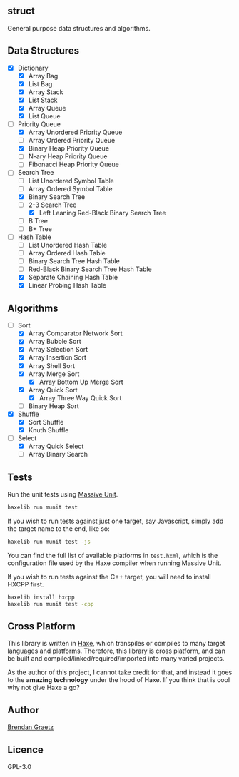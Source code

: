 ## struct

General purpose data structures and algorithms.

## Data Structures

- [x] Dictionary
  - [x] Array Bag
  - [x] List Bag
  - [x] Array Stack
  - [x] List Stack
  - [x] Array Queue
  - [x] List Queue
- [ ] Priority Queue
  - [x] Array Unordered Priority Queue
  - [ ] Array Ordered Priority Queue
  - [x] Binary Heap Priority Queue
  - [ ] N-ary Heap Priority Queue
  - [ ] Fibonacci Heap Priority Queue
- [ ] Search Tree
  - [ ] List Unordered Symbol Table
  - [ ] Array Ordered Symbol Table
  - [x] Binary Search Tree
  - [ ] 2-3 Search Tree
    - [x] Left Leaning Red-Black Binary Search Tree
  - [ ] B Tree
  - [ ] B+ Tree
- [ ] Hash Table
  - [ ] List Unordered Hash Table
  - [ ] Array Ordered Hash Table
  - [ ] Binary Search Tree Hash Table
  - [ ] Red-Black Binary Search Tree Hash Table
  - [x] Separate Chaining Hash Table
  - [x] Linear Probing Hash Table

## Algorithms

- [ ] Sort
  - [x] Array Comparator Network Sort
  - [x] Array Bubble Sort
  - [x] Array Selection Sort
  - [x] Array Insertion Sort
  - [x] Array Shell Sort
  - [X] Array Merge Sort
    - [x] Array Bottom Up Merge Sort
  - [x] Array Quick Sort
    - [x] Array Three Way Quick Sort
  - [ ] Binary Heap Sort
- [x] Shuffle
  - [x] Sort Shuffle
  - [x] Knuth Shuffle
- [ ] Select
  - [x] Array Quick Select
  - [ ] Array Binary Search

## Tests

Run the unit tests using
[Massive Unit](http://github.com/massiveinteractive/MassiveUnit).

```bash
haxelib run munit test
```

If you wish to run tests against just one target,
say Javascript,
simply add the target name to the end, like so:

```bash
haxelib run munit test -js
```

You can find the full list of available platforms
in `test.hxml`, which is the configuration file
used by the Haxe compiler when running Massive Unit.

If you wish to run tests against the C++ target,
you will need to install HXCPP first.

```bash
haxelib install hxcpp
haxelib run munit test -cpp
```

## Cross Platform

This library is written in
[Haxe](http://haxe.org/),
which transpiles or compiles to many target languages and platforms.
Therefore, this library is cross platform,
and can be built and compiled/linked/required/imported
into many varied projects.

As the author of this project, I cannot take credit for that,
and instead it goes to the **amazing technology** under the hood of Haxe.
If you think that is cool why not give Haxe a go?

## Author

[Brendan Graetz](http://bguiz.com/)

## Licence

GPL-3.0
